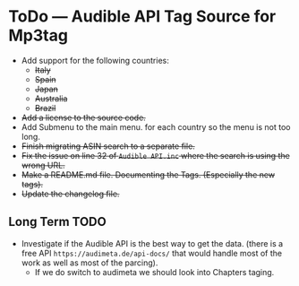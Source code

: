 # ToDo — Audible API Tag Source for Mp3tag

- Add support for the following countries:
  - ~~Italy~~
  - ~~Spain~~
  - ~~Japan~~
  - ~~Australia~~
  - ~~Brazil~~
- ~~Add a license to the source code.~~
- Add Submenu to the main menu. for each country so the menu is not too long.
- ~~Finish migrating ASIN search to a separate file.~~
- ~~Fix the issue on line 32 of `Audible API.inc` where the search is using the wrong URL.~~
- ~~Make a README.md file. Documenting the Tags. (Especially the new tags).~~
- ~~Update the changelog file.~~

## Long Term TODO

- Investigate if the Audible API is the  best way to get the data. (there is a free API `https://audimeta.de/api-docs/` that would handle most of the work as well as most of the parcing).
  - If we do switch to audimeta we should look into Chapters taging.
